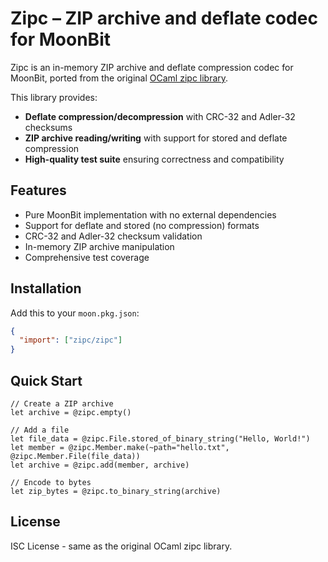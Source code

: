 # Zipc – ZIP archive and deflate codec for MoonBit

Zipc is an in-memory ZIP archive and deflate compression codec for MoonBit, ported from the original [OCaml zipc library](https://github.com/dbuenzli/zipc).

This library provides:
- **Deflate compression/decompression** with CRC-32 and Adler-32 checksums
- **ZIP archive reading/writing** with support for stored and deflate compression
- **High-quality test suite** ensuring correctness and compatibility

## Features

- Pure MoonBit implementation with no external dependencies
- Support for deflate and stored (no compression) formats
- CRC-32 and Adler-32 checksum validation
- In-memory ZIP archive manipulation
- Comprehensive test coverage

## Installation

Add this to your `moon.pkg.json`:

```json
{
  "import": ["zipc/zipc"]
}
```

## Quick Start

```moonbit
// Create a ZIP archive
let archive = @zipc.empty()

// Add a file
let file_data = @zipc.File.stored_of_binary_string("Hello, World!")
let member = @zipc.Member.make(~path="hello.txt", @zipc.Member.File(file_data))
let archive = @zipc.add(member, archive)

// Encode to bytes
let zip_bytes = @zipc.to_binary_string(archive)
```

## License

ISC License - same as the original OCaml zipc library.